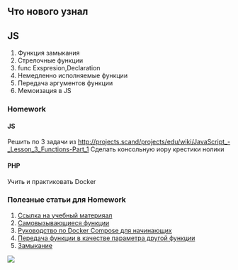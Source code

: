## Что нового узнал 

## JS ##
1. Функция замыкания
2. Стрелочные функции
3. func Exspresion,Declaration
4. Немедленно исполняемые функции
5. Передача аргументов функции
6. Мемоизация в JS

### Homework 

#### JS 
Решить по 3 задачи из http://projects.scand/projects/edu/wiki/JavaScript_-_Lesson_3_Functions-Part_1
Сделать консольную иору крестики нолики

#### PHP 
Учить и практиковать Docker

### Полезные статьи для Homework 
1. [Ссылка на учебный материяал](https://habr.com/ru/company/ruvds/blog/332384/)
2. [Самовызывающиеся функции](https://www.codehint.ru/articles/2014-07-27_javascript-self-invoking-functions)
3. [Руководство по Docker Compose для начинающих](https://habr.com/ru/company/ruvds/blog/450312/)
4. [Передача функции в качестве параметра другой функции](https://ru.stackoverflow.com/questions/786423/%d0%9f%d0%b5%d1%80%d0%b5%d0%b4%d0%b0%d1%87%d0%b0-%d1%84%d1%83%d0%bd%d0%ba%d1%86%d0%b8%d0%b8-%d0%b2-%d0%ba%d0%b0%d1%87%d0%b5%d1%81%d1%82%d0%b2%d0%b5-%d0%bf%d0%b0%d1%80%d0%b0%d0%bc%d0%b5%d1%82%d1%80%d0%b0-%d0%b4%d1%80%d1%83%d0%b3%d0%be%d0%b9-%d1%84%d1%83%d0%bd%d0%ba%d1%86%d0%b8%d0%b8)
5. [Замыкание](https://developer.mozilla.org/ru/docs/Web/JavaScript/Closures)

![](https://miro.medium.com/max/1400/1*huMb5-_MmM8zkFVnchsjbg.png)
